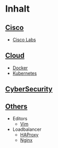 # Inhalt
## [Cisco](/Cisco/README.md)
- [Cisco Labs](/Cisco/Labs/README.md)
## [Cloud](/Cloud/README.md)
- [Docker](/Cloud/Docker/README.md)
- [Kubernetes](/Cloud/Kub/README.md)
## [CyberSecurity](/CyberSecurity/README.md)
## [Others](/Others/README.md)
- Editors
    - [Vim](/Others/Editors/vim.md)
- Loadbalancer
    - [HAProxy](/Others/Loadbalancer/haproxy.md)
    - [Nginx](/Others/Loadbalancer/ngnix.md)